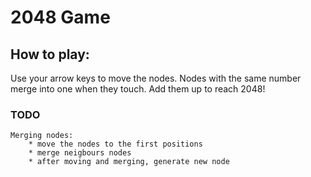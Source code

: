 # 2048 Game


## How to play: 


Use your arrow keys to move the nodes. Nodes with the same number merge into one when they touch. Add them up to reach 2048!


### TODO
    Merging nodes:
        * move the nodes to the first positions
        * merge neigbours nodes
        * after moving and merging, generate new node